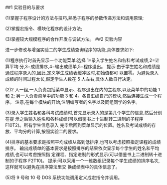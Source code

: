 ##1 实验目的与要求

(1)掌握子程序设计的方法与技巧,熟悉子程序的参数传递方法和调用原理; 

(2)掌握宏指令、模块化程序的设计方法; 

(3)掌握较大规模程序的合作开发与调试方法。
##2 实验内容

进一步修改与增强实验二的学生成绩查询程序的功能,具体要求如下:

(1)程序执行时首先显示一个功能菜单:选择 1=录入学生姓名和各科考试成绩,2=计算平均 分,3=成绩排序,4=输出成绩单,5=程序退出。
提示:由于学生姓名和成绩是通过程序录入的,因此,定义学生成绩表缓冲区时,初始值都可 以置零。为避免录入成绩的时间过程太长,假定学生人数在 5 人左右,具体人数自行决定。

(2)2 人一组,一人负责包括菜单显示、程序退出在内的主程序,以及菜单中的功能 1 和 2; 另一人负责菜单中的功能 3 和 4。各自汇编自己的模块,然后连接生成一个程序。
注意,在每个模块的开始,注明编写者的名字以及同组同学的名字。

(3)录入学生姓名和各科考试成绩时,首先显示录入的是第几个学生的信息,然后分别在提 示之后输入姓名和各科成绩(可以借鉴书上十进制转二进制的子程序 F10T2)。所有学生信息录入 完毕后回到菜单显示的位置。姓名及考试成绩的存放、平均分的计算,按照实验二的要求。

(4)排序的基本要求是按照平均成绩从高到低排序,也可以考虑按照指定课程的成绩排序。 输出成绩单的基本要求是按照排序的结果依次显示每个学生的姓名和平均成绩,也可以考虑按照指 定课程、指定进制的形式显示(可以借鉴书上二进制转十进制的子程序 F2T10)。
提示:可以采用一个一维数组记录每个学生成绩的排序名次,这样就可以避免在排序算法里交 换成绩表中的具体信息了。

(5)将 9 号和 10 号 DOS 系统功能调用定义成宏指令并调用。
